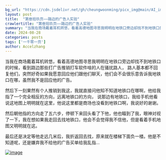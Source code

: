 ```yaml
---
bg_url: "https://cdn.jsdelivr.net/gh/cheungwoonming/picx_img@main/AI_img/AI-image-047.jpg"
layout: post
title:  "第叁拾玖页——路边的广告人实验"
crawlertitle: "第叁拾玖页——路边的广告人实验"
summary: "当我在商场戴着耳机转悠，看着高德地图寻思我明明在地铁口旁边却找不到地铁口的时候，看到路边那些打广告推销打车软件啥的人在骚扰路人，路人基本都不回复他们，突然好奇如果我愿意回应他们跟他们聊天..."
date: 2024-08-28
categories: posts
tags: ['一千零一页']
author: Accelzhang
---
```


当我在商场戴着耳机转悠，看着高德地图寻思我明明在地铁口旁边却找不到地铁口的时候，看到路边那些打广告推销打车软件啥的人在骚扰路人，
路人基本都不回复他们，突然好奇如果我愿意回应他们跟他们聊天，他们会不会很乐意告诉我地铁口在哪，虽然我不是回应他的广告。

然后下一刻果然有个人推销到我这，我就直接问他知不知道地铁口在哪啊，他给我指了一个完全相反的方向，远离地铁口的方向，
说那边有地铁口，我给手机他看说这地图上明明就在这里，他说这里都是商场也没看到地铁口啊，我说好的谢谢。

然后朝他指的方向走了五六步，停顿下来回头看了下他，他也瞄到了我，眼神对视了一下，我在想如果我走回去找地铁口，他会不会觉得我不信他，但是看着手机地图又明明就在这。

最后还是决定等他走远几米后，我折返回去找，原来就在楼梯下面负一楼。他是不知道呢，还是嫌弃我不给他的广告买单给我乱指...

[![image](https://cdn.jsdelivr.net/gh/cheungwoonming/picx_img@main/AI_img/AI-image-047.jpg)](https://cdn.jsdelivr.net/gh/cheungwoonming/picx_img@main/AI_img/AI-image-047.jpg)

